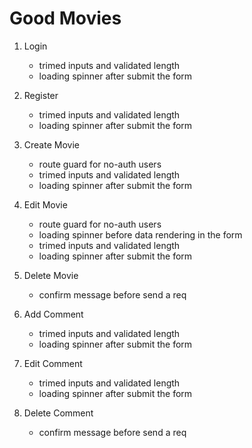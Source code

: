 # Good Movies
1. Login  
    * trimed inputs and validated length 
    * loading spinner after submit the form

2. Register 
    * trimed inputs and validated length
    * loading spinner after submit the form

3. Create Movie 
    * route guard for no-auth users
    * trimed inputs and validated length
    * loading spinner after submit the form

4. Edit Movie 
    * route guard for no-auth users
    * loading spinner before data rendering in the form
    * trimed inputs and validated length
    * loading spinner after submit the form

5. Delete Movie
    * confirm message before send a req

6. Add Comment
    * trimed inputs and validated length
    * loading spinner after submit the form

7. Edit Comment
    * trimed inputs and validated length
    * loading spinner after submit the form

8. Delete Comment
    * confirm message before send a req